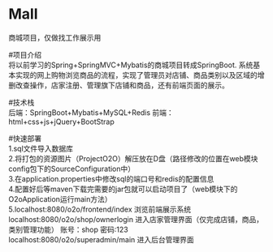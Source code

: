 # Mall
商城项目，仅做找工作展示用

#项目介绍   
将以前学习的Spring+SpringMVC+Mybatis的商城项目转成SpringBoot.
系统基本实现的网上购物浏览商品的流程，实现了管理员对店铺、商品类别以及区域的增删改查操作，店家注册、管理旗下店铺和商品，还有前端页面的展示。

#技术栈    
后端：SpringBoot+Mybatis+MySQL+Redis
前端：html+css+js+jQuery+BootStrap

#快速部署   
1.sql文件导入数据库   
2.将打包的资源图片（ProjectO2O）解压放在D盘（路径修改的位置在web模块config包下的SourceConfiguration中）   
3.在application.properties中修改sql的端口号和redis的配置信息   
4.配置好后等maven下载完需要的jar包就可以启动项目了（web模块下的O2oApplication运行main方法）   
5.localhost:8080/o2o/frontend/index 浏览前端展示系统    
  localhost:8080/o2o/shop/ownerlogin 进入店家管理界面（仅完成店铺，商品，类别管理功能） 账号：shop 密码:123   
  localhost:8080/o2o/superadmin/main 进入后台管理界面   

